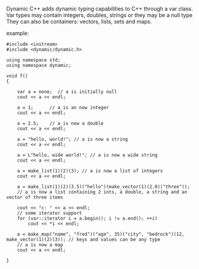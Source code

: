 Dynamic C++ adds dynamic typing capabilities to C++ through a var class. Var types may contain integers, doubles, strings or they may be a null type They can also be containers: vectors, lists, sets and maps.

example:

```
#include <iostream>
#include <dynamic/dynamic.h>

using namespace std;
using namespace dynamic;

void f()
{

    var a = none;  // a is initially null
    cout << a << endl;

    a = 1;      // a is an now integer
    cout << a << endl;

    a = 2.5;    // a is now a double
    cout << a << endl;

    a = "hello, world!"; // a is now a string
    cout << a << endl;

    a = L"hello, wide world!"; // a is now a wide string
    cout << a << endl;

    a = make_list(1)(2)(3); // a is now a list of integers
    cout << a << endl;

    a = make_list(1)(2)(3.5)("hello")(make_vector(1)(2.0)("three"));
    // a is now a list containing 2 ints, a double, a string and an vector of three items

    cout << "c: " << a << endl;
    // some iterator support
    for (var::iterator i = a.begin(); i != a.end(); ++i)
        cout << *i << endl;

    a = make_map("name", "fred")("age", 35)("city", "bedrock")(12, make_vector(1)(2)(3)); // keys and values can be any type
    // a is now a map
    cout << a << endl;

}
```